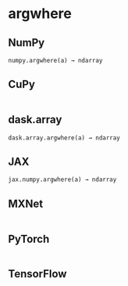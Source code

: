 # argwhere

## NumPy

```
numpy.argwhere(a) → ndarray
```

## CuPy

```

```

## dask.array

```
dask.array.argwhere(a) → ndarray
```

## JAX

```
jax.numpy.argwhere(a) → ndarray
```

## MXNet

```

```

## PyTorch

```

```

## TensorFlow

```

```
